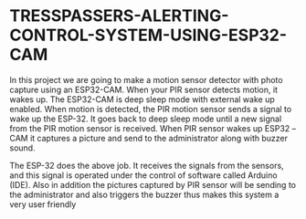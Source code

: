 # TRESSPASSERS-ALERTING-CONTROL-SYSTEM-USING-ESP32-CAM

In this project we are going to make a motion sensor detector with photo capture using an ESP32-CAM.  When your   PIR sensor detects motion, it wakes up. The ESP32-CAM is deep sleep mode with external wake up enabled. When motion is detected, the PIR motion sensor sends a signal to wake up the ESP-32. It goes back to deep sleep mode until a new signal from the PIR motion sensor is received. When PIR sensor wakes up ESP32 –CAM it captures a picture and send to the administrator along with buzzer sound.
 
The ESP-32 does the above job. It receives the signals from the sensors, and this signal is operated under the control of software called Arduino (IDE). Also in addition the pictures captured by PIR sensor will be sending to the administrator and also triggers the buzzer thus makes this system a very user friendly
